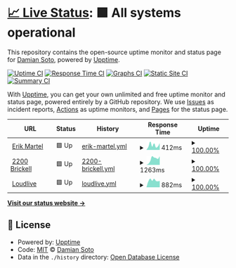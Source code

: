 # [📈 Live Status](https://sotoplatero.github.io/upp): <!--live status--> **🟩 All systems operational**

This repository contains the open-source uptime monitor and status page for [Damian Soto](https://dsoto.dev), powered by [Upptime](https://github.com/upptime/upptime).

[![Uptime CI](https://github.com/sotoplatero/upp/workflows/Uptime%20CI/badge.svg)](https://github.com/sotoplatero/upp/actions?query=workflow%3A%22Uptime+CI%22)
[![Response Time CI](https://github.com/sotoplatero/upp/workflows/Response%20Time%20CI/badge.svg)](https://github.com/sotoplatero/upp/actions?query=workflow%3A%22Response+Time+CI%22)
[![Graphs CI](https://github.com/sotoplatero/upp/workflows/Graphs%20CI/badge.svg)](https://github.com/sotoplatero/upp/actions?query=workflow%3A%22Graphs+CI%22)
[![Static Site CI](https://github.com/sotoplatero/upp/workflows/Static%20Site%20CI/badge.svg)](https://github.com/sotoplatero/upp/actions?query=workflow%3A%22Static+Site+CI%22)
[![Summary CI](https://github.com/sotoplatero/upp/workflows/Summary%20CI/badge.svg)](https://github.com/sotoplatero/upp/actions?query=workflow%3A%22Summary+CI%22)

With [Upptime](https://upptime.js.org), you can get your own unlimited and free uptime monitor and status page, powered entirely by a GitHub repository. We use [Issues](https://github.com/sotoplatero/upp/issues) as incident reports, [Actions](https://github.com/sotoplatero/upp/actions) as uptime monitors, and [Pages](https://sotoplatero.github.io/upp) for the status page.

<!--start: status pages-->
<!-- This summary is generated by Upptime (https://github.com/upptime/upptime) -->
<!-- Do not edit this manually, your changes will be overwritten -->
<!-- prettier-ignore -->
| URL | Status | History | Response Time | Uptime |
| --- | ------ | ------- | ------------- | ------ |
| <img alt="" src="https://icons.duckduckgo.com/ip3/null.ico" height="13"> [Erik Martel](erikmartel.com) | 🟩 Up | [erik-martel.yml](https://github.com/sotoplatero/upp/commits/HEAD/history/erik-martel.yml) | <details><summary><img alt="Response time graph" src="./graphs/erik-martel/response-time-week.png" height="20"> 412ms</summary><br><a href="https://sotoplatero.github.io/upp/history/erik-martel"><img alt="Response time 484" src="https://img.shields.io/endpoint?url=https%3A%2F%2Fraw.githubusercontent.com%2Fsotoplatero%2Fupp%2FHEAD%2Fapi%2Ferik-martel%2Fresponse-time.json"></a><br><a href="https://sotoplatero.github.io/upp/history/erik-martel"><img alt="24-hour response time 515" src="https://img.shields.io/endpoint?url=https%3A%2F%2Fraw.githubusercontent.com%2Fsotoplatero%2Fupp%2FHEAD%2Fapi%2Ferik-martel%2Fresponse-time-day.json"></a><br><a href="https://sotoplatero.github.io/upp/history/erik-martel"><img alt="7-day response time 412" src="https://img.shields.io/endpoint?url=https%3A%2F%2Fraw.githubusercontent.com%2Fsotoplatero%2Fupp%2FHEAD%2Fapi%2Ferik-martel%2Fresponse-time-week.json"></a><br><a href="https://sotoplatero.github.io/upp/history/erik-martel"><img alt="30-day response time 464" src="https://img.shields.io/endpoint?url=https%3A%2F%2Fraw.githubusercontent.com%2Fsotoplatero%2Fupp%2FHEAD%2Fapi%2Ferik-martel%2Fresponse-time-month.json"></a><br><a href="https://sotoplatero.github.io/upp/history/erik-martel"><img alt="1-year response time 484" src="https://img.shields.io/endpoint?url=https%3A%2F%2Fraw.githubusercontent.com%2Fsotoplatero%2Fupp%2FHEAD%2Fapi%2Ferik-martel%2Fresponse-time-year.json"></a></details> | <details><summary><a href="https://sotoplatero.github.io/upp/history/erik-martel">100.00%</a></summary><a href="https://sotoplatero.github.io/upp/history/erik-martel"><img alt="All-time uptime 94.59%" src="https://img.shields.io/endpoint?url=https%3A%2F%2Fraw.githubusercontent.com%2Fsotoplatero%2Fupp%2FHEAD%2Fapi%2Ferik-martel%2Fuptime.json"></a><br><a href="https://sotoplatero.github.io/upp/history/erik-martel"><img alt="24-hour uptime 100.00%" src="https://img.shields.io/endpoint?url=https%3A%2F%2Fraw.githubusercontent.com%2Fsotoplatero%2Fupp%2FHEAD%2Fapi%2Ferik-martel%2Fuptime-day.json"></a><br><a href="https://sotoplatero.github.io/upp/history/erik-martel"><img alt="7-day uptime 100.00%" src="https://img.shields.io/endpoint?url=https%3A%2F%2Fraw.githubusercontent.com%2Fsotoplatero%2Fupp%2FHEAD%2Fapi%2Ferik-martel%2Fuptime-week.json"></a><br><a href="https://sotoplatero.github.io/upp/history/erik-martel"><img alt="30-day uptime 99.88%" src="https://img.shields.io/endpoint?url=https%3A%2F%2Fraw.githubusercontent.com%2Fsotoplatero%2Fupp%2FHEAD%2Fapi%2Ferik-martel%2Fuptime-month.json"></a><br><a href="https://sotoplatero.github.io/upp/history/erik-martel"><img alt="1-year uptime 94.59%" src="https://img.shields.io/endpoint?url=https%3A%2F%2Fraw.githubusercontent.com%2Fsotoplatero%2Fupp%2FHEAD%2Fapi%2Ferik-martel%2Fuptime-year.json"></a></details>
| <img alt="" src="https://icons.duckduckgo.com/ip3/null.ico" height="13"> [2200 Brickell](2200brickell.com) | 🟩 Up | [2200-brickell.yml](https://github.com/sotoplatero/upp/commits/HEAD/history/2200-brickell.yml) | <details><summary><img alt="Response time graph" src="./graphs/2200-brickell/response-time-week.png" height="20"> 1263ms</summary><br><a href="https://sotoplatero.github.io/upp/history/2200-brickell"><img alt="Response time 549" src="https://img.shields.io/endpoint?url=https%3A%2F%2Fraw.githubusercontent.com%2Fsotoplatero%2Fupp%2FHEAD%2Fapi%2F2200-brickell%2Fresponse-time.json"></a><br><a href="https://sotoplatero.github.io/upp/history/2200-brickell"><img alt="24-hour response time 513" src="https://img.shields.io/endpoint?url=https%3A%2F%2Fraw.githubusercontent.com%2Fsotoplatero%2Fupp%2FHEAD%2Fapi%2F2200-brickell%2Fresponse-time-day.json"></a><br><a href="https://sotoplatero.github.io/upp/history/2200-brickell"><img alt="7-day response time 1263" src="https://img.shields.io/endpoint?url=https%3A%2F%2Fraw.githubusercontent.com%2Fsotoplatero%2Fupp%2FHEAD%2Fapi%2F2200-brickell%2Fresponse-time-week.json"></a><br><a href="https://sotoplatero.github.io/upp/history/2200-brickell"><img alt="30-day response time 699" src="https://img.shields.io/endpoint?url=https%3A%2F%2Fraw.githubusercontent.com%2Fsotoplatero%2Fupp%2FHEAD%2Fapi%2F2200-brickell%2Fresponse-time-month.json"></a><br><a href="https://sotoplatero.github.io/upp/history/2200-brickell"><img alt="1-year response time 549" src="https://img.shields.io/endpoint?url=https%3A%2F%2Fraw.githubusercontent.com%2Fsotoplatero%2Fupp%2FHEAD%2Fapi%2F2200-brickell%2Fresponse-time-year.json"></a></details> | <details><summary><a href="https://sotoplatero.github.io/upp/history/2200-brickell">100.00%</a></summary><a href="https://sotoplatero.github.io/upp/history/2200-brickell"><img alt="All-time uptime 100.00%" src="https://img.shields.io/endpoint?url=https%3A%2F%2Fraw.githubusercontent.com%2Fsotoplatero%2Fupp%2FHEAD%2Fapi%2F2200-brickell%2Fuptime.json"></a><br><a href="https://sotoplatero.github.io/upp/history/2200-brickell"><img alt="24-hour uptime 100.00%" src="https://img.shields.io/endpoint?url=https%3A%2F%2Fraw.githubusercontent.com%2Fsotoplatero%2Fupp%2FHEAD%2Fapi%2F2200-brickell%2Fuptime-day.json"></a><br><a href="https://sotoplatero.github.io/upp/history/2200-brickell"><img alt="7-day uptime 100.00%" src="https://img.shields.io/endpoint?url=https%3A%2F%2Fraw.githubusercontent.com%2Fsotoplatero%2Fupp%2FHEAD%2Fapi%2F2200-brickell%2Fuptime-week.json"></a><br><a href="https://sotoplatero.github.io/upp/history/2200-brickell"><img alt="30-day uptime 100.00%" src="https://img.shields.io/endpoint?url=https%3A%2F%2Fraw.githubusercontent.com%2Fsotoplatero%2Fupp%2FHEAD%2Fapi%2F2200-brickell%2Fuptime-month.json"></a><br><a href="https://sotoplatero.github.io/upp/history/2200-brickell"><img alt="1-year uptime 100.00%" src="https://img.shields.io/endpoint?url=https%3A%2F%2Fraw.githubusercontent.com%2Fsotoplatero%2Fupp%2FHEAD%2Fapi%2F2200-brickell%2Fuptime-year.json"></a></details>
| <img alt="" src="https://icons.duckduckgo.com/ip3/null.ico" height="13"> [Loudlive](loudlive.com) | 🟩 Up | [loudlive.yml](https://github.com/sotoplatero/upp/commits/HEAD/history/loudlive.yml) | <details><summary><img alt="Response time graph" src="./graphs/loudlive/response-time-week.png" height="20"> 882ms</summary><br><a href="https://sotoplatero.github.io/upp/history/loudlive"><img alt="Response time 1434" src="https://img.shields.io/endpoint?url=https%3A%2F%2Fraw.githubusercontent.com%2Fsotoplatero%2Fupp%2FHEAD%2Fapi%2Floudlive%2Fresponse-time.json"></a><br><a href="https://sotoplatero.github.io/upp/history/loudlive"><img alt="24-hour response time 479" src="https://img.shields.io/endpoint?url=https%3A%2F%2Fraw.githubusercontent.com%2Fsotoplatero%2Fupp%2FHEAD%2Fapi%2Floudlive%2Fresponse-time-day.json"></a><br><a href="https://sotoplatero.github.io/upp/history/loudlive"><img alt="7-day response time 882" src="https://img.shields.io/endpoint?url=https%3A%2F%2Fraw.githubusercontent.com%2Fsotoplatero%2Fupp%2FHEAD%2Fapi%2Floudlive%2Fresponse-time-week.json"></a><br><a href="https://sotoplatero.github.io/upp/history/loudlive"><img alt="30-day response time 765" src="https://img.shields.io/endpoint?url=https%3A%2F%2Fraw.githubusercontent.com%2Fsotoplatero%2Fupp%2FHEAD%2Fapi%2Floudlive%2Fresponse-time-month.json"></a><br><a href="https://sotoplatero.github.io/upp/history/loudlive"><img alt="1-year response time 1434" src="https://img.shields.io/endpoint?url=https%3A%2F%2Fraw.githubusercontent.com%2Fsotoplatero%2Fupp%2FHEAD%2Fapi%2Floudlive%2Fresponse-time-year.json"></a></details> | <details><summary><a href="https://sotoplatero.github.io/upp/history/loudlive">100.00%</a></summary><a href="https://sotoplatero.github.io/upp/history/loudlive"><img alt="All-time uptime 98.82%" src="https://img.shields.io/endpoint?url=https%3A%2F%2Fraw.githubusercontent.com%2Fsotoplatero%2Fupp%2FHEAD%2Fapi%2Floudlive%2Fuptime.json"></a><br><a href="https://sotoplatero.github.io/upp/history/loudlive"><img alt="24-hour uptime 100.00%" src="https://img.shields.io/endpoint?url=https%3A%2F%2Fraw.githubusercontent.com%2Fsotoplatero%2Fupp%2FHEAD%2Fapi%2Floudlive%2Fuptime-day.json"></a><br><a href="https://sotoplatero.github.io/upp/history/loudlive"><img alt="7-day uptime 100.00%" src="https://img.shields.io/endpoint?url=https%3A%2F%2Fraw.githubusercontent.com%2Fsotoplatero%2Fupp%2FHEAD%2Fapi%2Floudlive%2Fuptime-week.json"></a><br><a href="https://sotoplatero.github.io/upp/history/loudlive"><img alt="30-day uptime 100.00%" src="https://img.shields.io/endpoint?url=https%3A%2F%2Fraw.githubusercontent.com%2Fsotoplatero%2Fupp%2FHEAD%2Fapi%2Floudlive%2Fuptime-month.json"></a><br><a href="https://sotoplatero.github.io/upp/history/loudlive"><img alt="1-year uptime 98.82%" src="https://img.shields.io/endpoint?url=https%3A%2F%2Fraw.githubusercontent.com%2Fsotoplatero%2Fupp%2FHEAD%2Fapi%2Floudlive%2Fuptime-year.json"></a></details>

<!--end: status pages-->

[**Visit our status website →**](https://sotoplatero.github.io/upp)

## 📄 License

- Powered by: [Upptime](https://github.com/upptime/upptime)
- Code: [MIT](./LICENSE) © [Damian Soto](https://dsoto.dev)
- Data in the `./history` directory: [Open Database License](https://opendatacommons.org/licenses/odbl/1-0/)
